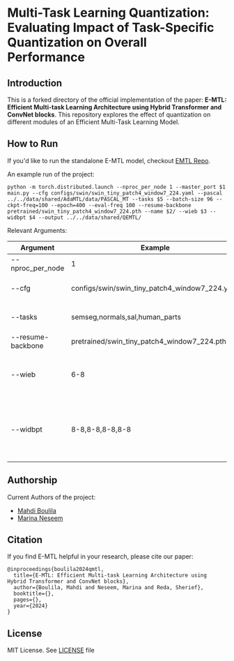 # Multi-Task Learning Quantization: Evaluating Impact of Task-Specific Quantization on Overall Performance

## Introduction

This is a forked directory of the official implementation of the paper: **E-MTL: Efficient Multi-task Learning Architecture using Hybrid Transformer and ConvNet blocks**. This repository explores the effect of quantization on different modules of an Efficient Multi-Task Learning Model.

## How to Run

If you'd like to run the standalone E-MTL model, checkout [EMTL Repo](https://github.com/scale-lab/E-MTL/tree/main).

An example run of the project:

```
python -m torch.distributed.launch --nproc_per_node 1 --master_port $1 main.py --cfg configs/swin/swin_tiny_patch4_window7_224.yaml --pascal ../../data/shared/AdaMTL/data/PASCAL_MT --tasks $5 --batch-size 96 --ckpt-freq=100 --epoch=400 --eval-freq 100 --resume-backbone pretrained/swin_tiny_patch4_window7_224.pth --name $2/ --wieb $3 --widbpt $4 --output ../../data/shared/QEMTL/
```
Relevant Arguments: 

| Argument   | Example   | Description   |
|------------|------------|------------|
| --nproc_per_node | 1 | number of GPUs |
| --cfg | configs/swin/swin_tiny_patch4_window7_224.yaml | swin backend configuration |
| --tasks | semseg,normals,sal,human_parts | tasks performed by the MTL |
| --resume-backbone | pretrained/swin_tiny_patch4_window7_224.pth | loading init weights |
| --wieb | 6-8 | weights, inputs encoder bits for quantization |
| --widbpt | 8-8,8-8,8-8,8-8 | decoder-specific in-order weights, inputs quantized bits |


  
## Authorship
Current Authors of the project:
- [Mahdi Boulila](https://github.com/MahdiBoulila)
- [Marina Neseem](https://github.com/marina-neseem)

## Citation
If you find E-MTL helpful in your research, please cite our paper:
```
@inproceedings{boulila2024qmtl,
  title={E-MTL: Efficient Multi-task Learning Architecture using Hybrid Transformer and ConvNet blocks},
  author={Boulila, Mahdi and Neseem, Marina and Reda, Sherief},
  booktitle={},
  pages={},
  year={2024}
}
```

## License
MIT License. See [LICENSE](LICENSE) file
